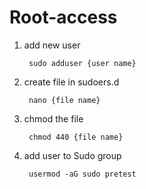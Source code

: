 # Root-access

1. add new user

        sudo adduser {user name}

2. create file in sudoers.d

        nano {file name}
     
3. chmod the file 

        chmod 440 {file name}

4. add user to Sudo group 

        usermod -aG sudo pretest
